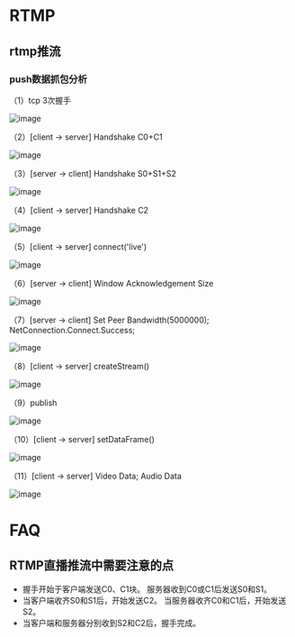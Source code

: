 # RTMP

## rtmp推流

### push数据抓包分析

（1）tcp 3次握手

![image](https://user-images.githubusercontent.com/17688273/151356256-db02b030-0b67-40e5-8f1b-e0083a10ac19.png)


（2）[client -> server] Handshake C0+C1 

![image](https://user-images.githubusercontent.com/17688273/151356966-b274e0bb-cfcb-44f3-8d05-a46aea46d271.png)


（3）[server -> client] Handshake S0+S1+S2

![image](https://user-images.githubusercontent.com/17688273/151357271-78302be9-87f6-46c3-8065-23f252dc3501.png)

（4）[client -> server] Handshake C2

![image](https://user-images.githubusercontent.com/17688273/151357896-8da6a4ef-d340-4050-8613-b3ee06fa7eb5.png)


（5）[client -> server] connect('live') 

![image](https://user-images.githubusercontent.com/17688273/151359231-20b2f87a-cd5c-4986-ad9b-57c27ce5d1a5.png)


（6）[server -> client] Window Acknowledgement Size

![image](https://user-images.githubusercontent.com/17688273/151360346-275a8dfc-810e-4ae5-92a2-02fa6318ff3f.png)

（7）[server -> client] Set Peer Bandwidth(5000000); NetConnection.Connect.Success;

![image](https://user-images.githubusercontent.com/17688273/151361033-413b148d-2258-4299-a698-2f66c259f16e.png)

（8）[client -> server] createStream()

![image](https://user-images.githubusercontent.com/17688273/151361676-024f6a4c-fae1-43b6-b9b7-96ef7f610862.png)

（9）publish

![image](https://user-images.githubusercontent.com/17688273/151362836-bc326fb1-0114-48bc-b21c-d244c1e08e33.png)

（10）[client -> server] setDataFrame()

![image](https://user-images.githubusercontent.com/17688273/151363724-c4d15e6c-bca7-48f5-942f-979df1edb011.png)

（11）[client -> server] Video Data; Audio Data

![image](https://user-images.githubusercontent.com/17688273/151363964-912042b6-167b-4343-b6bb-feb63b92ecf7.png)

# FAQ

## RTMP直播推流中需要注意的点
* 握手开始于客户端发送C0、C1块。 服务器收到C0或C1后发送S0和S1。
* 当客户端收齐S0和S1后，开始发送C2。 当服务器收齐C0和C1后，开始发送S2。
* 当客户端和服务器分别收到S2和C2后，握手完成。
